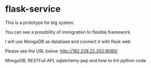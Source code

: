 # flask-service

This is a prototype for big system. 

You can see a possibility of immigration to flexible framework.

I will use MongoDB as database and connect it with flask web

Please see the URL below.
http://182.228.22.202:8080/

MongoDB, RESTFull API, sqlalchemy
pep and how to lint python code
